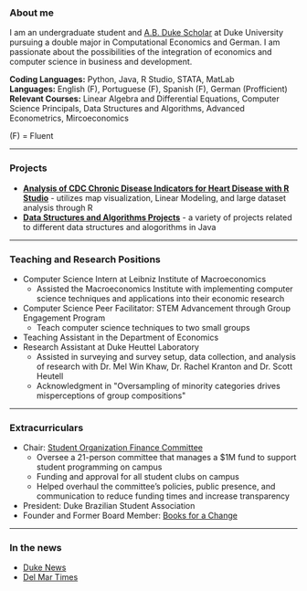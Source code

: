 
### About me

I am an undergraduate student and [A.B. Duke Scholar](https://ousf.duke.edu/merit-scholarships/ab-duke-scholars-program/) at Duke University pursuing a double major in Computational Economics and German. I am passionate about the possibilities of the integration of economics and computer science in business and development.

**Coding Languages:** Python, Java, R Studio, STATA, MatLab
<br>**Languages:** English (F), Portuguese (F), Spanish (F), German (Profficient)
<br> **Relevant Courses:** Linear Algebra and Differential Equations, Computer Science Principals, Data Structures and Algorithms, Advanced Econometrics, Mircoeconomics

(F) = Fluent
_________________

### Projects

- **[Analysis of CDC Chronic Disease Indicators for Heart Disease with R Studio](https://github.com/beadeoliveira/beadeoliveira/files/8699379/document__1_.1.pdf)** - utilizes map visualization, Linear Modeling, and large dataset analysis through R
- **[Data Structures and Algorithms Projects](https://github.com/beadeoliveira/beadeoliveira/files/8699576/Data.Structures.and.Algorithms.Projects.pdf)** - a variety of projects related to different data structures and alogorithms in Java

_________________

### Teaching and Research Positions

- Computer Science Intern at Leibniz Institute of Macroeconomics
  - Assisted the Macroeconomics Institute with implementing computer science techniques and applications into their economic research
- Computer Science Peer Facilitator: STEM Advancement through Group Engagement Program
  - Teach computer science techniques to two small groups
- Teaching Assistant in the Department of Economics
- Research Assistant at Duke Heuttel Laboratory
  - Assisted in surveying and survey setup, data collection, and analysis of research with Dr. Mel Win Khaw, Dr. Rachel Kranton and Dr. Scott Heutell
  - Acknowledgment in "Oversampling of minority categories drives misperceptions of group compositions"

_________________

### Extracurriculars

- Chair: [Student Organization Finance Committee](https://sofc.notion.site/sofcHub-8ba16edbcf924a90b309f7e3160cbe58)
  - Oversee a 21-person committee that manages a $1M fund to support student programming on campus
  - Funding and approval for all student clubs on campus
  - Helped overhaul the committee’s policies, public presence, and communication  to reduce funding times and increase transparency
- President: Duke Brazilian Student Association 
- Founder and Former Board Member: [Books for a Change](https://www.booksforachange.org/)

_________________

### In the news

- [Duke News](https://today.duke.edu/2020/06/11-incoming-students-awarded-ab-duke-scholarships)
- [Del Mar Times](https://www.delmartimes.net/news/sd-cm-nc-booksforachange-20170718-htmlstory.html)
